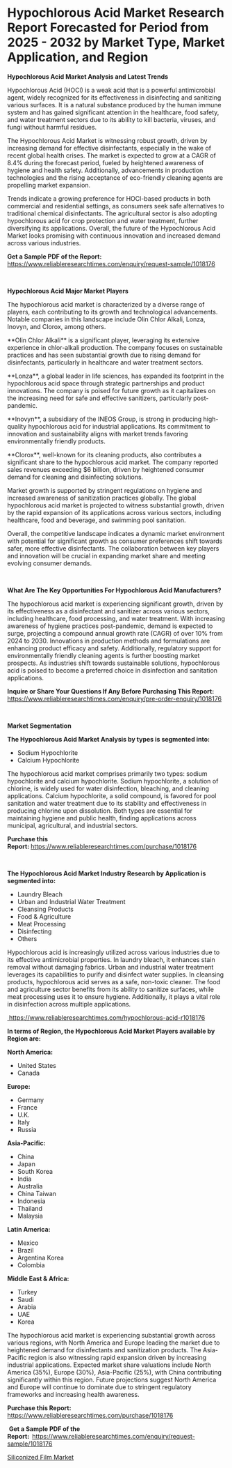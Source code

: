 <p><h1>Hypochlorous Acid Market Research Report Forecasted for Period from 2025 -  2032 by Market Type, Market Application, and Region</h1></p><p><strong>Hypochlorous Acid Market Analysis and Latest Trends</strong></p>
<p><p>Hypochlorous Acid (HOCl) is a weak acid that is a powerful antimicrobial agent, widely recognized for its effectiveness in disinfecting and sanitizing various surfaces. It is a natural substance produced by the human immune system and has gained significant attention in the healthcare, food safety, and water treatment sectors due to its ability to kill bacteria, viruses, and fungi without harmful residues.</p><p>The Hypochlorous Acid Market is witnessing robust growth, driven by increasing demand for effective disinfectants, especially in the wake of recent global health crises. The market is expected to grow at a CAGR of 8.4% during the forecast period, fueled by heightened awareness of hygiene and health safety. Additionally, advancements in production technologies and the rising acceptance of eco-friendly cleaning agents are propelling market expansion. </p><p>Trends indicate a growing preference for HOCl-based products in both commercial and residential settings, as consumers seek safe alternatives to traditional chemical disinfectants. The agricultural sector is also adopting hypochlorous acid for crop protection and water treatment, further diversifying its applications. Overall, the future of the Hypochlorous Acid Market looks promising with continuous innovation and increased demand across various industries.</p></p>
<p><strong>Get a Sample PDF of the Report:&nbsp;</strong> <a href="https://www.reliableresearchtimes.com/enquiry/request-sample/1018176?utm_campaign=3315&utm_medium=2&utm_source=Github&utm_content=ia&utm_term=02042025&utm_id=hypochlorous-acid">https://www.reliableresearchtimes.com/enquiry/request-sample/1018176</a></p>
<p>&nbsp;</p>
<p><strong>Hypochlorous Acid Major Market Players</strong></p>
<p><p>The hypochlorous acid market is characterized by a diverse range of players, each contributing to its growth and technological advancements. Notable companies in this landscape include Olin Chlor Alkali, Lonza, Inovyn, and Clorox, among others.</p><p>**Olin Chlor Alkali** is a significant player, leveraging its extensive experience in chlor-alkali production. The company focuses on sustainable practices and has seen substantial growth due to rising demand for disinfectants, particularly in healthcare and water treatment sectors. </p><p>**Lonza**, a global leader in life sciences, has expanded its footprint in the hypochlorous acid space through strategic partnerships and product innovations. The company is poised for future growth as it capitalizes on the increasing need for safe and effective sanitizers, particularly post-pandemic.</p><p>**Inovyn**, a subsidiary of the INEOS Group, is strong in producing high-quality hypochlorous acid for industrial applications. Its commitment to innovation and sustainability aligns with market trends favoring environmentally friendly products.</p><p>**Clorox**, well-known for its cleaning products, also contributes a significant share to the hypochlorous acid market. The company reported sales revenues exceeding $6 billion, driven by heightened consumer demand for cleaning and disinfecting solutions. </p><p>Market growth is supported by stringent regulations on hygiene and increased awareness of sanitization practices globally. The global hypochlorous acid market is projected to witness substantial growth, driven by the rapid expansion of its applications across various sectors, including healthcare, food and beverage, and swimming pool sanitation. </p><p>Overall, the competitive landscape indicates a dynamic market environment with potential for significant growth as consumer preferences shift towards safer, more effective disinfectants. The collaboration between key players and innovation will be crucial in expanding market share and meeting evolving consumer demands.</p></p>
<p>&nbsp;</p>
<p><strong>What Are The Key Opportunities For Hypochlorous Acid Manufacturers?</strong></p>
<p><p>The hypochlorous acid market is experiencing significant growth, driven by its effectiveness as a disinfectant and sanitizer across various sectors, including healthcare, food processing, and water treatment. With increasing awareness of hygiene practices post-pandemic, demand is expected to surge, projecting a compound annual growth rate (CAGR) of over 10% from 2024 to 2030. Innovations in production methods and formulations are enhancing product efficacy and safety. Additionally, regulatory support for environmentally friendly cleaning agents is further boosting market prospects. As industries shift towards sustainable solutions, hypochlorous acid is poised to become a preferred choice in disinfection and sanitation applications.</p></p>
<p><strong>Inquire or Share Your Questions If Any Before Purchasing This Report:</strong> <a href="https://www.reliableresearchtimes.com/enquiry/pre-order-enquiry/1018176?utm_campaign=3315&utm_medium=2&utm_source=Github&utm_content=ia&utm_term=02042025&utm_id=hypochlorous-acid">https://www.reliableresearchtimes.com/enquiry/pre-order-enquiry/1018176</a></p>
<p>&nbsp;</p>
<p><strong>Market Segmentation</strong></p>
<p><strong>The Hypochlorous Acid Market Analysis by types is segmented into:</strong></p>
<p><ul><li>Sodium Hypochlorite</li><li>Calcium Hypochlorite</li></ul></p>
<p><p>The hypochlorous acid market comprises primarily two types: sodium hypochlorite and calcium hypochlorite. Sodium hypochlorite, a solution of chlorine, is widely used for water disinfection, bleaching, and cleaning applications. Calcium hypochlorite, a solid compound, is favored for pool sanitation and water treatment due to its stability and effectiveness in producing chlorine upon dissolution. Both types are essential for maintaining hygiene and public health, finding applications across municipal, agricultural, and industrial sectors.</p></p>
<p><strong>Purchase this Report:&nbsp;</strong><a href="https://www.reliableresearchtimes.com/purchase/1018176?utm_campaign=3315&utm_medium=2&utm_source=Github&utm_content=ia&utm_term=02042025&utm_id=hypochlorous-acid">https://www.reliableresearchtimes.com/purchase/1018176</a></p>
<p>&nbsp;</p>
<p><strong>The Hypochlorous Acid Market Industry Research by Application is segmented into:</strong></p>
<p><ul><li>Laundry Bleach</li><li>Urban and Industrial Water Treatment</li><li>Cleansing Products</li><li>Food & Agriculture</li><li>Meat Processing</li><li>Disinfecting</li><li>Others</li></ul></p>
<p><p>Hypochlorous acid is increasingly utilized across various industries due to its effective antimicrobial properties. In laundry bleach, it enhances stain removal without damaging fabrics. Urban and industrial water treatment leverages its capabilities to purify and disinfect water supplies. In cleansing products, hypochlorous acid serves as a safe, non-toxic cleaner. The food and agriculture sector benefits from its ability to sanitize surfaces, while meat processing uses it to ensure hygiene. Additionally, it plays a vital role in disinfection across multiple applications.</p></p>
<p><a href="https://www.reliableresearchtimes.com/hypochlorous-acid-r1018176?utm_campaign=3315&utm_medium=2&utm_source=Github&utm_content=ia&utm_term=02042025&utm_id=hypochlorous-acid">&nbsp;https://www.reliableresearchtimes.com/hypochlorous-acid-r1018176</a></p>
<p><strong>In terms of Region, the Hypochlorous Acid Market Players available by Region are:</strong></p>
<p>
    <p> <strong> North America: </strong>
        <ul>
            <li>United States</li>
            <li>Canada</li>
        </ul>
        </p> 
    <p> <strong> Europe: </strong>
        <ul>
            <li>Germany</li>
            <li>France</li>
            <li>U.K.</li>
            <li>Italy</li>
            <li>Russia</li>
        </ul>
        </p> 
    <p> <strong> Asia-Pacific: </strong>
        <ul>
            <li>China</li>
            <li>Japan</li>
            <li>South Korea</li>
            <li>India</li>
            <li>Australia</li>
            <li>China Taiwan</li>
            <li>Indonesia</li>
            <li>Thailand</li>
            <li>Malaysia</li>
        </ul>
        </p> 
    <p> <strong> Latin America: </strong>
        <ul>
            <li>Mexico</li>
            <li>Brazil</li>
            <li>Argentina Korea</li>
            <li>Colombia</li>
        </ul>
        </p> 
    <p> <strong> Middle East & Africa: </strong>
        <ul>
            <li>Turkey</li>
            <li>Saudi</li>
            <li>Arabia</li>
            <li>UAE</li>
            <li>Korea</li>
        </ul>
    </p>
    </p>
<p><p>The hypochlorous acid market is experiencing substantial growth across various regions, with North America and Europe leading the market due to heightened demand for disinfectants and sanitization products. The Asia-Pacific region is also witnessing rapid expansion driven by increasing industrial applications. Expected market share valuations include North America (35%), Europe (30%), Asia-Pacific (25%), with China contributing significantly within this region. Future projections suggest North America and Europe will continue to dominate due to stringent regulatory frameworks and increasing health awareness.</p></p>
<p><strong>Purchase this Report: </strong><a href="https://www.reliableresearchtimes.com/purchase/1018176?utm_campaign=3315&utm_medium=2&utm_source=Github&utm_content=ia&utm_term=02042025&utm_id=hypochlorous-acid">https://www.reliableresearchtimes.com/purchase/1018176</a></p>
<p>&nbsp;<strong>Get a Sample PDF of the Report:&nbsp;&nbsp;</strong><a href="https://www.reliableresearchtimes.com/enquiry/request-sample/1018176?utm_campaign=3315&utm_medium=2&utm_source=Github&utm_content=ia&utm_term=02042025&utm_id=hypochlorous-acid">https://www.reliableresearchtimes.com/enquiry/request-sample/1018176</a></p>
<p><strong></strong></p>
<p><p><a href="https://github.com/sderolza/Market-Research-Report-List-1/blob/main/siliconized-film-market.md?utm_campaign=3315&utm_medium=2&utm_source=Github&utm_content=ia&utm_term=02042025&utm_id=hypochlorous-acid">Siliconized Film Market</a></p></p>